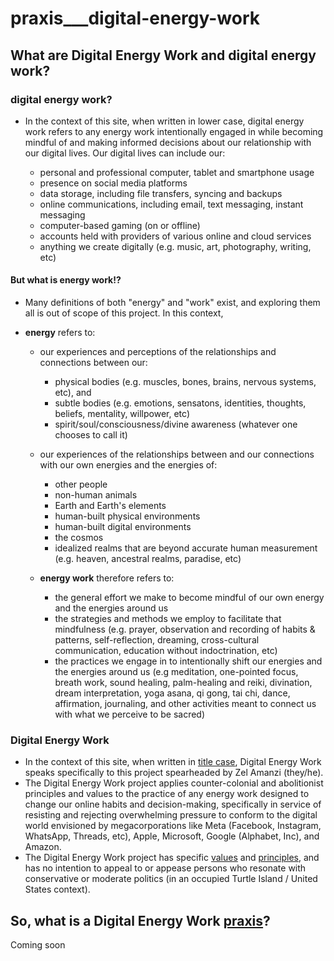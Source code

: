 # praxis___digital-energy-work

## What are Digital Energy Work and digital energy work?

### digital energy work?
- In the context of this site, when written in lower case, digital energy work refers to any energy work intentionally engaged in while becoming mindful of and making informed decisions about our relationship with our digital lives. Our digital lives can include our:

  - personal and professional computer, tablet and smartphone usage
  - presence on social media platforms
  - data storage, including file transfers, syncing and backups
  - online communications, including email, text messaging, instant messaging
  - computer-based gaming (on or offline)
  - accounts held with providers of various online and cloud services
  - anything we create digitally (e.g. music, art, photography, writing, etc)


#### But what is energy work!?
- Many definitions of both "energy" and "work" exist, and exploring them all is out of scope of this project. In this context,
- **energy** refers to:

  - our experiences and perceptions of the relationships and connections between our:
    - physical bodies (e.g. muscles, bones, brains, nervous systems, etc), and
    - subtle bodies (e.g. emotions, sensatons, identities, thoughts, beliefs, mentality, willpower, etc)
    - spirit/soul/consciousness/divine awareness (whatever one chooses to call it)

  - our experiences of the relationships between and our connections with our own energies and the energies of:
    - other people
    - non-human animals
    - Earth and Earth's elements
    - human-built physical environments
    - human-built digital environments
    - the cosmos
    - idealized realms that are beyond accurate human measurement (e.g. heaven, ancestral realms, paradise, etc)

  - **energy work** therefore refers to:
    - the general effort we make to become mindful of our own energy and the energies around us
    - the strategies and methods we employ to facilitate that mindfulness (e.g. prayer, observation and recording of habits & patterns, self-reflection, dreaming, cross-cultural communication, education without indoctrination, etc)
    - the practices we engage in to intentionally shift our energies and the energies around us (e.g meditation, one-pointed focus, breath work, sound healing, palm-healing and reiki, divination, dream interpretation, yoga asana, qi gong, tai chi, dance, affirmation, journaling, and other activities meant to connect us with what we perceive to be sacred)
  
### Digital Energy Work
- In the context of this site, when written in [title case](https://apastyle.apa.org/style-grammar-guidelines/capitalization/title-case), Digital Energy Work speaks specifically to this project spearheaded by Zel Amanzi (they/he). 
- The Digital Energy Work project applies counter-colonial and abolitionist principles and values to the practice of any energy work designed to change our online habits and decision-making, specifically in service of resisting and rejecting overwhelming pressure to conform to the digital world envisioned by megacorporations like Meta (Facebook, Instagram, WhatsApp, Threads, etc), Apple, Microsoft, Google (Alphabet, Inc), and Amazon.
- The Digital Energy Work project has specific [values](praxis___values.md) and [principles](praxis___principles.md), and has no intention to appeal to or appease persons who resonate with conservative or moderate politics (in an occupied Turtle Island / United States context).
  
## So, what is a Digital Energy Work [praxis](praxis.md)?
Coming soon

